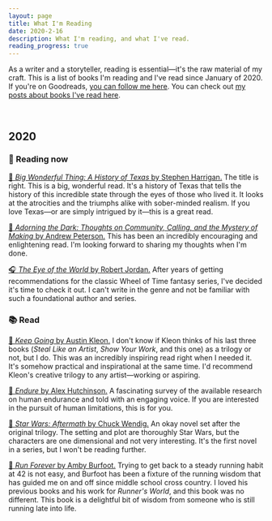```yaml
---
layout: page
title: What I'm Reading
date: 2020-2-16
description: What I'm reading, and what I've read.
reading_progress: true
---
```

As a writer and a storyteller, reading is essential—it's the raw material of my craft. This is a list of books I'm reading and I've read since January of 2020. If you're on Goodreads, [you can follow me here](https://www.goodreads.com/blundin). You can check out [my posts about books I've read here](/reading/index.html).

&nbsp;

## 2020

### 📖 Reading now

[📖 *Big Wonderful Thing: A History of Texas* by Stephen Harrigan.](https://amzn.to/37y3TTN) The title is right. This is a big, wonderful read. It's a history of Texas that tells the history of this incredible state through the eyes of those who lived it. It looks at the atrocities and the triumphs alike with sober-minded realism. If you love Texas—or are simply intrigued by it—this is a great read.

[📖 *Adorning the Dark: Thoughts on Community, Calling, and the Mystery of Making* by Andrew Peterson.](https://amzn.to/2Sxftu1) This has been an incredibly encouraging and enlightening read. I'm looking forward to sharing my thoughts when I'm done.

[🎧 *The Eye of the World* by Robert Jordan.](https://amzn.to/2UVC9Wh) After years of getting recommendations for the classic Wheel of Time fantasy series, I've decided it's time to check it out. I can't write in the genre and not be familiar with such a foundational author and series.

### 📚 Read

[📖 *Keep Going* by Austin Kleon.](https://amzn.to/2PFK2vF) I don't know if Kleon thinks of his last three books (*Steal Like an Artist*, *Show Your Work*, and this one) as a trilogy or not, but I do. This was an incredibly inspiring read right when I needed it. It's somehow practical and inspirational at the same time. I'd recommend Kleon's creative trilogy to any artist—working or aspiring.

[📖 *Endure* by Alex Hutchinson.](https://amzn.to/2wmRwwR) A fascinating survey of the available research on human endurance and told with an engaging voice. If you are interested in the pursuit of human limitations, this is for you.

[📖 *Star Wars: Aftermath* by Chuck Wendig.](https://amzn.to/38A9vxX) An okay novel set after the original trilogy. The setting and plot are thoroughly Star Wars, but the characters are one dimensional and not very interesting. It's the first novel in a series, but I won't be reading further.

[📖 *Run Forever* by Amby Burfoot.](https://amzn.to/2vzsN85) Trying to get back to a steady running habit at 42 is not easy, and Burfoot has been a fixture of the running wisdom that has guided me on and off since middle school cross country. I loved his previous books and his work for *Runner's World*, and this book was no different. This book is a delightful bit of wisdom from someone who is still running late into life.

 &nbsp;
